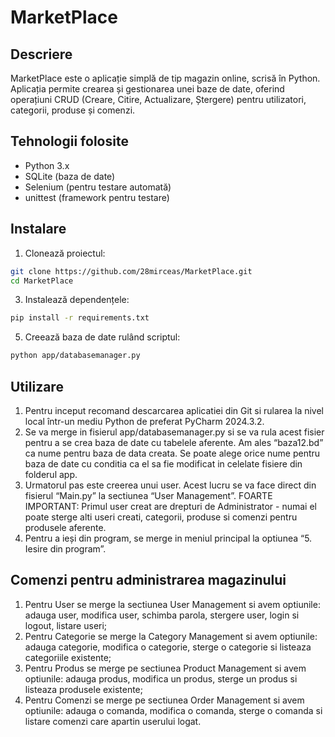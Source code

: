 # MarketPlace

## Descriere

MarketPlace este o aplicație simplă de tip magazin online, scrisă în Python. Aplicația permite crearea și gestionarea unei baze de date, oferind operațiuni CRUD (Creare, Citire, Actualizare, Ștergere) pentru utilizatori, categorii, produse și comenzi.

## Tehnologii folosite

- Python 3.x  
- SQLite (baza de date)  
- Selenium (pentru testare automată)  
- unittest (framework pentru testare)

## Instalare

1. Clonează proiectul:
```bash
git clone https://github.com/28mirceas/MarketPlace.git
cd MarketPlace
```
3. Instalează dependențele:
```bash   
pip install -r requirements.txt
```
5. Creează baza de date rulând scriptul:
 ```bash  
python app/databasemanager.py
```

## Utilizare

1.	Pentru inceput recomand descarcarea aplicatiei din Git si rularea la nivel local într-un mediu Python de preferat PyCharm 2024.3.2.
2.	Se va merge in fisierul app/databasemanager.py si se va rula acest fisier pentru a se crea baza de date cu tabelele aferente. Am ales “baza12.bd” ca nume pentru baza de data creata. Se poate alege orice nume pentru baza de date cu conditia ca el sa fie modificat in celelate fisiere din folderul app. 
3.	Urmatorul pas este creerea unui user. Acest lucru se va face direct din fisierul “Main.py” la sectiunea “User Management”.
    FOARTE IMPORTANT: Primul user creat are drepturi de Administrator - numai el poate sterge alti useri creati, categorii, produse si comenzi pentru produsele aferente. 
5.	Pentru a ieși din program, se merge in meniul principal la optiunea “5. Iesire din program”.

## Comenzi pentru administrarea magazinului  

1.	Pentru User se merge la sectiunea User Management si avem optiunile: adauga user, modifica user, schimba parola, stergere user, login si logout, listare useri;
2.	Pentru Categorie se merge la Category Management si avem optiunile: adauga categorie, modifica o categorie, sterge o categorie si listeaza categoriile existente; 
3.	Pentru Produs se merge pe sectiunea Product Management si avem optiunile: adauga produs, modifica un produs, sterge un produs si listeaza produsele existente;
4.	Pentru Comenzi se merge pe sectiunea Order Management si avem optiunile: adauga o comanda, modifica o comanda, sterge o comanda si listare comenzi care apartin userului logat.






